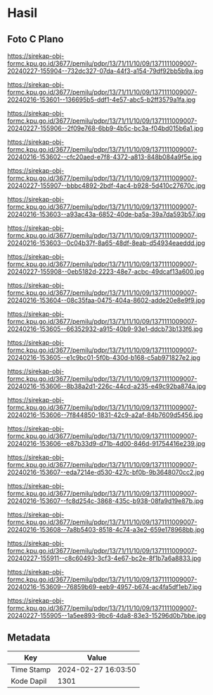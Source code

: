 # Hasil

## Foto C Plano

https://sirekap-obj-formc.kpu.go.id/3677/pemilu/pdpr/13/71/11/10/09/1371111009007-20240227-155904--732dc327-07da-44f3-a154-79df92bb5b9a.jpg

https://sirekap-obj-formc.kpu.go.id/3677/pemilu/pdpr/13/71/11/10/09/1371111009007-20240216-153601--136695b5-ddf1-4e57-abc5-b2ff3579a1fa.jpg

https://sirekap-obj-formc.kpu.go.id/3677/pemilu/pdpr/13/71/11/10/09/1371111009007-20240227-155906--2f09e768-6bb9-4b5c-bc3a-f04bd015b6a1.jpg

https://sirekap-obj-formc.kpu.go.id/3677/pemilu/pdpr/13/71/11/10/09/1371111009007-20240216-153602--cfc20aed-e7f8-4372-a813-848b084a9f5e.jpg

https://sirekap-obj-formc.kpu.go.id/3677/pemilu/pdpr/13/71/11/10/09/1371111009007-20240227-155907--bbbc4892-2bdf-4ac4-b928-5d410c27670c.jpg

https://sirekap-obj-formc.kpu.go.id/3677/pemilu/pdpr/13/71/11/10/09/1371111009007-20240216-153603--a93ac43a-6852-40de-ba5a-39a7da593b57.jpg

https://sirekap-obj-formc.kpu.go.id/3677/pemilu/pdpr/13/71/11/10/09/1371111009007-20240216-153603--0c04b37f-8a65-48df-8eab-d54934eaeddd.jpg

https://sirekap-obj-formc.kpu.go.id/3677/pemilu/pdpr/13/71/11/10/09/1371111009007-20240227-155908--0eb5182d-2223-48e7-acbc-49dcaf13a600.jpg

https://sirekap-obj-formc.kpu.go.id/3677/pemilu/pdpr/13/71/11/10/09/1371111009007-20240216-153604--08c35faa-0475-404a-8602-adde20e8e9f9.jpg

https://sirekap-obj-formc.kpu.go.id/3677/pemilu/pdpr/13/71/11/10/09/1371111009007-20240216-153605--66352932-a915-40b9-93e1-ddcb73b133f6.jpg

https://sirekap-obj-formc.kpu.go.id/3677/pemilu/pdpr/13/71/11/10/09/1371111009007-20240216-153605--e1c9bc01-5f0b-430d-b168-c5ab971827e2.jpg

https://sirekap-obj-formc.kpu.go.id/3677/pemilu/pdpr/13/71/11/10/09/1371111009007-20240216-153606--8b38a2d1-226c-44cd-a235-e49c92ba874a.jpg

https://sirekap-obj-formc.kpu.go.id/3677/pemilu/pdpr/13/71/11/10/09/1371111009007-20240216-153606--7f844850-1831-42c9-a2af-84b7609d5456.jpg

https://sirekap-obj-formc.kpu.go.id/3677/pemilu/pdpr/13/71/11/10/09/1371111009007-20240216-153606--e87b33d9-d71b-4d00-846d-91754416e239.jpg

https://sirekap-obj-formc.kpu.go.id/3677/pemilu/pdpr/13/71/11/10/09/1371111009007-20240216-153607--eda7214e-d530-427c-bf0b-9b3648070cc2.jpg

https://sirekap-obj-formc.kpu.go.id/3677/pemilu/pdpr/13/71/11/10/09/1371111009007-20240216-153607--fc8d254c-3868-435c-b938-08fa9d19e87b.jpg

https://sirekap-obj-formc.kpu.go.id/3677/pemilu/pdpr/13/71/11/10/09/1371111009007-20240216-153608--7a8b5403-8518-4c74-a3e2-659e178968bb.jpg

https://sirekap-obj-formc.kpu.go.id/3677/pemilu/pdpr/13/71/11/10/09/1371111009007-20240227-155911--c8c60493-3cf3-4e67-bc2e-8f1b7a6a8833.jpg

https://sirekap-obj-formc.kpu.go.id/3677/pemilu/pdpr/13/71/11/10/09/1371111009007-20240216-153609--76859b69-eeb9-4957-b674-ac4fa5df1eb7.jpg

https://sirekap-obj-formc.kpu.go.id/3677/pemilu/pdpr/13/71/11/10/09/1371111009007-20240227-155905--1a5ee893-9bc6-4da8-83e3-15296d0b7bbe.jpg


## Metadata

| Key        | Value               |
| ---------- | ------------------- |
| Time Stamp | 2024-02-27 16:03:50 |
| Kode Dapil | 1301                |



